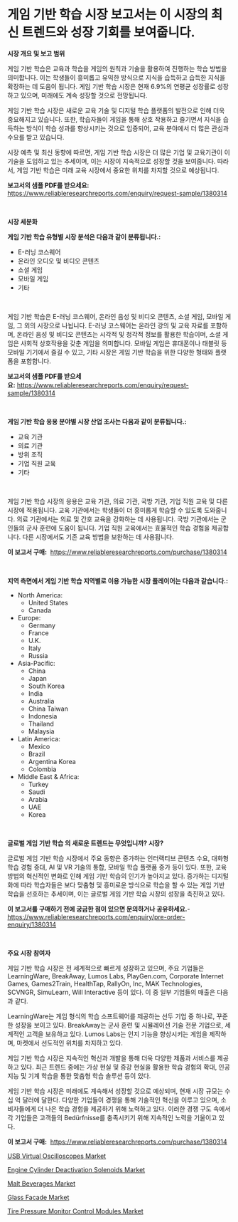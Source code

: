 <p><h1>게임 기반 학습 시장 보고서는 이 시장의 최신 트렌드와 성장 기회를 보여줍니다.</h1></p><p><strong>시장 개요 및 보고 범위</strong></p>
<p><p>게임 기반 학습은 교육과 학습을 게임의 원칙과 기술을 활용하여 진행하는 학습 방법을 의미합니다. 이는 학생들이 흥미롭고 유익한 방식으로 지식을 습득하고 습득한 지식을 확장하는 데 도움이 됩니다. 게임 기반 학습 시장은 현재 6.9%의 연평균 성장률로 성장하고 있으며, 미래에도 계속 성장할 것으로 전망됩니다. </p><p>게임 기반 학습 시장은 새로운 교육 기술 및 디지털 학습 플랫폼의 발전으로 인해 더욱 중요해지고 있습니다. 또한, 학습자들이 게임을 통해 상호 작용하고 즐기면서 지식을 습득하는 방식이 학습 성과를 향상시키는 것으로 입증되어, 교육 분야에서 더 많은 관심과 수요를 받고 있습니다. </p><p>시장 예측 및 최신 동향에 따르면, 게임 기반 학습 시장은 더 많은 기업 및 교육기관이 이 기술을 도입하고 있는 추세이며, 이는 시장이 지속적으로 성장할 것을 보여줍니다. 따라서, 게임 기반 학습은 미래 교육 시장에서 중요한 위치를 차지할 것으로 예상됩니다.</p></p>
<p><strong>보고서의 샘플 PDF를 받으세요:</strong> <a href="https://www.reliableresearchreports.com/enquiry/request-sample/1380314">https://www.reliableresearchreports.com/enquiry/request-sample/1380314</a></p>
<p>&nbsp;</p>
<p><strong>시장 세분화</strong></p>
<p><strong>게임 기반 학습 유형별 시장 분석은 다음과 같이 분류됩니다.:</strong></p>
<p><ul><li>E-러닝 코스웨어</li><li>온라인 오디오 및 비디오 콘텐츠</li><li>소셜 게임</li><li>모바일 게임</li><li>기타</li></ul></p>
<p>&nbsp;</p>
<p><p>게임 기반 학습은 E-러닝 코스웨어, 온라인 음성 및 비디오 콘텐츠, 소셜 게임, 모바일 게임, 그 외의 시장으로 나뉩니다. E-러닝 코스웨어는 온라인 강의 및 교육 자료를 포함하며, 온라인 음성 및 비디오 콘텐츠는 시각적 및 청각적 정보를 활용한 학습이며, 소셜 게임은 사회적 상호작용을 갖춘 게임을 의미합니다. 모바일 게임은 휴대폰이나 태블릿 등 모바일 기기에서 즐길 수 있고, 기타 시장은 게임 기반 학습을 위한 다양한 형태와 플랫폼을 포함합니다.</p></p>
<p><strong>보고서의 샘플 PDF를 받으세요:</strong>&nbsp;<a href="https://www.reliableresearchreports.com/enquiry/request-sample/1380314">https://www.reliableresearchreports.com/enquiry/request-sample/1380314</a></p>
<p>&nbsp;</p>
<p><strong> 게임 기반 학습 응용 분야별 시장 산업 조사는 다음과 같이 분류됩니다.:</strong></p>
<p><ul><li>교육 기관</li><li>의료 기관</li><li>방위 조직</li><li>기업 직원 교육</li><li>기타</li></ul></p>
<p>&nbsp;</p>
<p><p>게임 기반 학습 시장의 응용은 교육 기관, 의료 기관, 국방 기관, 기업 직원 교육 및 다른 시장에 적용됩니다. 교육 기관에서는 학생들이 더 흥미롭게 학습할 수 있도록 도와줍니다. 의료 기관에서는 의료 및 간호 교육을 강화하는 데 사용됩니다. 국방 기관에서는 군인들의 군사 훈련에 도움이 됩니다. 기업 직원 교육에서는 효율적인 학습 경험을 제공합니다. 다른 시장에서도 기존 교육 방법을 보완하는 데 사용됩니다.</p></p>
<p><strong>이 보고서 구매:</strong>&nbsp; <a href="https://www.reliableresearchreports.com/purchase/1380314">https://www.reliableresearchreports.com/purchase/1380314</a></p>
<p>&nbsp;</p>
<p><strong>지역 측면에서 게임 기반 학습 지역별로 이용 가능한 시장 플레이어는 다음과 같습니다.:</strong></p>
<p><ul>
    <li>
        North America:
        <ul>
            <li>United States</li>
            <li>Canada</li>
        </ul>
    </li>
    <li>
        Europe:
        <ul>
            <li>Germany</li>
            <li>France</li>
            <li>U.K.</li>
            <li>Italy</li>
            <li>Russia</li>
        </ul>
    </li>
    <li>
        Asia-Pacific:
        <ul>
            <li>China</li>
            <li>Japan</li>
            <li>South Korea</li>
            <li>India</li>
            <li>Australia</li>
            <li>China Taiwan</li>
            <li>Indonesia</li>
            <li>Thailand</li>
            <li>Malaysia</li>
        </ul>
    </li>
    <li>
        Latin America:
        <ul>
            <li>Mexico</li>
            <li>Brazil</li>
            <li>Argentina Korea</li>
            <li>Colombia</li>
        </ul>
    </li>
    <li>
        Middle East & Africa:
        <ul>
            <li>Turkey</li>
            <li>Saudi</li>
            <li>Arabia</li>
            <li>UAE</li>
            <li>Korea</li>
        </ul>
    </li>
    </ul></p>
<p>&nbsp;</p>
<p><strong>글로벌 게임 기반 학습 의 새로운 트렌드는 무엇입니까? 시장?</strong></p>
<p><p>글로벌 게임 기반 학습 시장에서 주요 동향은 증가하는 인터랙티브 콘텐츠 수요, 대화형 학습 경험 증대, AI 및 VR 기술의 통합, 모바일 학습 플랫폼 증가 등이 있다. 또한, 교육 방법의 혁신적인 변화로 인해 게임 기반 학습의 인기가 높아지고 있다. 증가하는 디지털화에 따라 학습자들은 보다 맞춤형 및 흥미로운 방식으로 학습을 할 수 있는 게임 기반 학습을 선호하는 추세이며, 이는 글로벌 게임 기반 학습 시장의 성장을 촉진하고 있다.</p></p>
<p><strong>이 보고서를 구매하기 전에 궁금한 점이 있으면 문의하거나 공유하세요.</strong>- <a href="https://www.reliableresearchreports.com/enquiry/pre-order-enquiry/1380314">https://www.reliableresearchreports.com/enquiry/pre-order-enquiry/1380314</a></p>
<p>&nbsp;</p>
<p><strong>주요 시장 참여자</strong></p>
<p><p>게임 기반 학습 시장은 전 세계적으로 빠르게 성장하고 있으며, 주요 기업들은 LearningWare, BreakAway, Lumos Labs, PlayGen.com, Corporate Internet Games, Games2Train, HealthTap, RallyOn, Inc, MAK Technologies, SCVNGR, SimuLearn, Will Interactive 등이 있다. 이 중 일부 기업들의 매출은 다음과 같다.</p><p>LearningWare는 게임 형식의 학습 소프트웨어를 제공하는 선두 기업 중 하나로, 꾸준한 성장을 보이고 있다. BreakAway는 군사 훈련 및 시뮬레이션 기술 전문 기업으로, 세계적인 고객을 보유하고 있다. Lumos Labs는 인지 기능을 향상시키는 게임을 제작하며, 마켓에서 선도적인 위치를 차지하고 있다.</p><p>게임 기반 학습 시장은 지속적인 혁신과 개발을 통해 더욱 다양한 제품과 서비스를 제공하고 있다. 최근 트렌드 중에는 가상 현실 및 증강 현실을 활용한 학습 경험의 확대, 인공지능 및 기계 학습을 통한 맞춤형 학습 솔루션 등이 있다.</p><p>게임 기반 학습 시장은 미래에도 계속해서 성장할 것으로 예상되며, 현재 시장 규모는 수십 억 달러에 달한다. 다양한 기업들이 경쟁을 통해 기술적인 혁신을 이루고 있으며, 소비자들에게 더 나은 학습 경험을 제공하기 위해 노력하고 있다. 이러한 경쟁 구도 속에서 각 기업들은 고객들의 Bedürfnisse를 충족시키기 위해 지속적인 노력을 기울이고 있다.</p></p>
<p><strong>이 보고서 구매:</strong>&nbsp;&nbsp;<a href="https://www.reliableresearchreports.com/purchase/1380314">https://www.reliableresearchreports.com/purchase/1380314</a></p>
<p><p><a href="https://three-jumbo-f6d.notion.site/Decoding-the-USB-Virtual-Oscilloscopes-Market-A-Deep-Dive-into-the-Latest-Market-Trends-Market-Seg-18b47db7450b4d00b2061113e7abb2c5">USB Virtual Oscilloscopes Market</a></p><p><a href="https://issuu.com/reportprime-2/docs/engine-cylinder-deactivation-solenoids-market-size">Engine Cylinder Deactivation Solenoids Market</a></p><p><a href="https://view.publitas.com/reportprime-1/malt-beverages-market-with-the-goal-of-estimating-the-market-size-and-future-growth-potential-of-various-market-segments-based-on-component-applications-end-user-and-region/">Malt Beverages Market</a></p><p><a href="https://github.com/globismark/Market-Research-Report-List-2/blob/main/glass-facade-market.md">Glass Facade Market</a></p><p><a href="https://issuu.com/reportprime-2/docs/tire-pressure-monitor-control-modules-market-size-">Tire Pressure Monitor Control Modules Market</a></p></p>
